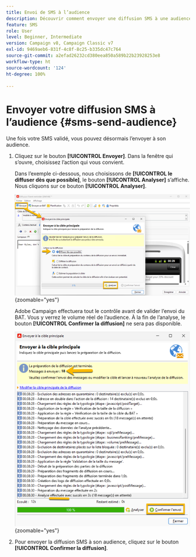 ```yaml
---
title: Envoi de SMS à l’audience
description: Découvrir comment envoyer une diffusion SMS à une audience
feature: SMS
role: User
level: Beginner, Intermediate
version: Campaign v8, Campaign Classic v7
exl-id: 9469aeb6-831f-4c8f-8c25-b335dc47c764
source-git-commit: a2efad26232cd380eea850a589b22b23928253e8
workflow-type: ht
source-wordcount: '124'
ht-degree: 100%

---
```


# Envoyer votre diffusion SMS à l’audience {#sms-send-audience}

Une fois votre SMS validé, vous pouvez désormais l’envoyer à son audience.

1. Cliquez sur le bouton **[!UICONTROL Envoyer]**.
Dans la fenêtre qui s’ouvre, choisissez l’action qui vous convient.

   Dans l’exemple ci-dessous, nous choisissons de **[!UICONTROL le diffuser dès que possible]**, le bouton **[!UICONTROL Analyser]** s’affiche. Nous cliquons sur ce bouton **[!UICONTROL Analyser]**.

   ![](assets/send_action.png){zoomable="yes"}

   Adobe Campaign effectuera tout le contrôle avant de valider l’envoi du BAT. Vous y verrez le volume réel de l’audience. À la fin de l’analyse, le bouton **[!UICONTROL Confirmer la diffusion]** ne sera pas disponible.

   ![](assets/send_analyze.png){zoomable="yes"}

1. Pour envoyer la diffusion SMS à son audience, cliquez sur le bouton **[!UICONTROL Confirmer la diffusion]**.
